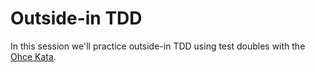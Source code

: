 # Outside-in TDD

In this session we'll practice outside-in TDD using test doubles with the [Ohce Kata](http://garajeando.blogspot.com.es/2016/05/the-ohce-kata-short-and-simple-exercise.html).